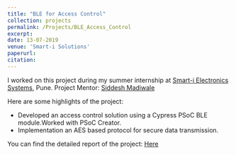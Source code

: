 ```yaml
---
title: "BLE for Access Control"
collection: projects
permalink: /Projects/BLE_Access_Control
excerpt: 
date: 13-07-2019
venue: 'Smart-i Solutions'
paperurl: 
citation: 
---
```


I worked on this project during my summer internship at [Smart-i Electronics Systems](http://www.smartisystems.com/), Pune. Project Mentor: [Siddesh Madiwale](https://www.linkedin.com/in/siddesh-madiwale-67620315/)


Here are some highlights of the project:
- Developed an access control solution using a Cypress PSoC BLE module.Worked with PSoC Creator. 
- Implementation an AES based protocol for secure data transmission. 

You can find the detailed report of the project: [Here](https://drive.google.com/file/d/1JT9YcFCSw3aVZY0XAQkdkNZCTKH3wWmJ/view?usp=sharing) 
